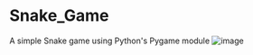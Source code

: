 # Snake_Game
A simple Snake game using Python's Pygame module
![image](https://user-images.githubusercontent.com/48244891/148647066-10227187-cd8d-41b4-928f-27b3afdf5c0d.png)
